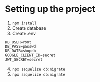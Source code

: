 # Setting up the project

1. `npm install`
2. Create database
3. Create .env
```
DB_USER=root
DB_PASS=passwd
DB_DATB=shopdb
GOOGLE_CLIENT_ID=secret
JWT_SECRET=secret
```
4. `npx sequelize db:migrate`
5. `npx sequelize db:migrate`
